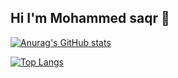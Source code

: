 ## Hi I'm Mohammed saqr 👋

[![Anurag's GitHub stats](https://github-readme-stats.vercel.app/api?username=Mohd-saqr&theme=dark&show_icons=true)](https://github.com/anuraghazra/github-readme-stats)

[![Top Langs](https://github-readme-stats.vercel.app/api/top-langs/?username=Mohd-saqr&layout=compact&theme=dark&show_icons=true)](https://github.com/anuraghazra/github-readme-stats)

